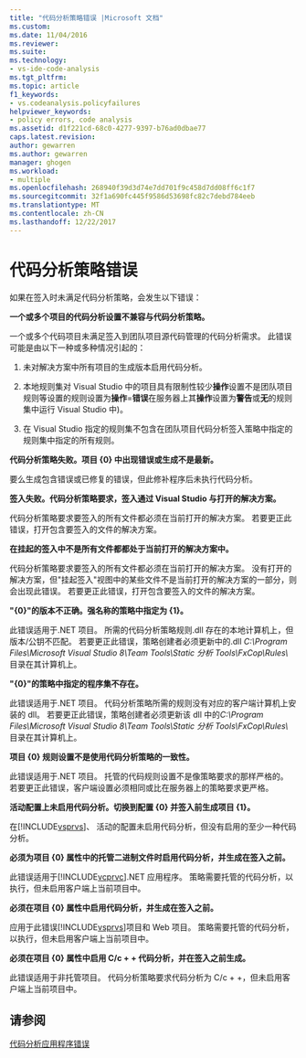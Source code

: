 ```yaml
---
title: "代码分析策略错误 |Microsoft 文档"
ms.custom: 
ms.date: 11/04/2016
ms.reviewer: 
ms.suite: 
ms.technology:
- vs-ide-code-analysis
ms.tgt_pltfrm: 
ms.topic: article
f1_keywords:
- vs.codeanalysis.policyfailures
helpviewer_keywords:
- policy errors, code analysis
ms.assetid: d1f221cd-68c0-4277-9397-b76ad0dbae77
caps.latest.revision: 
author: gewarren
ms.author: gewarren
manager: ghogen
ms.workload:
- multiple
ms.openlocfilehash: 268940f39d3d74e7dd701f9c458d7dd08ff6c1f7
ms.sourcegitcommit: 32f1a690fc445f9586d53698fc82c7debd784eeb
ms.translationtype: MT
ms.contentlocale: zh-CN
ms.lasthandoff: 12/22/2017
---
```

# <a name="code-analysis-policy-errors"></a>代码分析策略错误
如果在签入时未满足代码分析策略，会发生以下错误：  
  
 **一个或多个项目的代码分析设置不兼容与代码分析策略。**  
  
 一个或多个代码项目未满足签入到团队项目源代码管理的代码分析需求。 此错误可能是由以下一种或多种情况引起的：  
  
1.  未对解决方案中所有项目的生成版本启用代码分析。  
  
2.  本地规则集对 Visual Studio 中的项目具有限制性较少**操作**设置不是团队项目规则等设置的规则设置为**操作**=**错误**在服务器上其**操作**设置为**警告**或**无**的规则集中运行 Visual Studio 中)。  
  
3.  在 Visual Studio 指定的规则集不包含在团队项目代码分析签入策略中指定的规则集中指定的所有规则。  
  
 **代码分析策略失败。项目 {0} 中出现错误或生成不是最新。**  
  
 要么生成包含错误或已修复的错误，但此修补程序后未执行代码分析。  
  
 **签入失败。代码分析策略要求，签入通过 Visual Studio 与打开的解决方案。**  
  
 代码分析策略要求要签入的所有文件都必须在当前打开的解决方案。 若要更正此错误，打开包含要签入的文件的解决方案。  
  
 **在挂起的签入中不是所有文件都都处于当前打开的解决方案中。**  
  
 代码分析策略要求要签入的所有文件都必须在当前打开的解决方案。 没有打开的解决方案，但"挂起签入"视图中的某些文件不是当前打开的解决方案的一部分，则会出现此错误。 若要更正此错误，打开包含要签入的文件的解决方案。  
  
 **"{0}"的版本不正确。强名称的策略中指定为 {1}。**  
  
 此错误适用于.NET 项目。 所需的代码分析策略规则.dll 存在的本地计算机上，但版本/公钥不匹配。 若要更正此错误，策略创建者必须更新中的.dll *C:\Program Files\Microsoft Visual Studio 8\Team Tools\Static 分析 Tools\FxCop\Rules\\* 目录在其计算机上。  
  
 **"{0}"的策略中指定的程序集不存在。**  
  
 此错误适用于.NET 项目。 代码分析策略所需的规则没有对应的客户端计算机上安装的 dll。 若要更正此错误，策略创建者必须更新该 dll 中的*C:\Program Files\Microsoft Visual Studio 8\Team Tools\Static 分析 Tools\FxCop\Rules\\* 目录在其计算机上。  
  
 **项目 {0} 规则设置不是使用代码分析策略的一致性。**  
  
 此错误适用于.NET 项目。 托管的代码规则设置不是像策略要求的那样严格的。 若要更正此错误，客户端设置必须相同或比在服务器上的策略要求更严格。  
  
 **活动配置上未启用代码分析。切换到配置 {0} 并签入前生成项目 {1}。**  
  
 在[!INCLUDE[vsprvs](../code-quality/includes/vsprvs_md.md)]、 活动的配置未启用代码分析，但没有启用的至少一种代码分析。  
  
 **必须为项目 {0} 属性中的托管二进制文件时启用代码分析，并生成在签入之前。**  
  
 此错误适用于[!INCLUDE[vcprvc](../code-quality/includes/vcprvc_md.md)].NET 应用程序。 策略需要托管的代码分析，以执行，但未启用客户端上当前项目中。  
  
 **必须在项目 {0} 属性中启用代码分析，并生成在签入之前。**  
  
 应用于此错误[!INCLUDE[vsprvs](../code-quality/includes/vsprvs_md.md)]项目和 Web 项目。 策略需要托管的代码分析，以执行，但未启用客户端上当前项目中。  
  
 **必须在项目 {0} 属性中启用 C/c + + 代码分析，并在签入之前生成。**  
  
 此错误适用于非托管项目。 代码分析策略要求代码分析为 C/c + +，但未启用客户端上当前项目中。  
  
## <a name="see-also"></a>请参阅  
 [代码分析应用程序错误](../code-quality/code-analysis-application-errors.md)